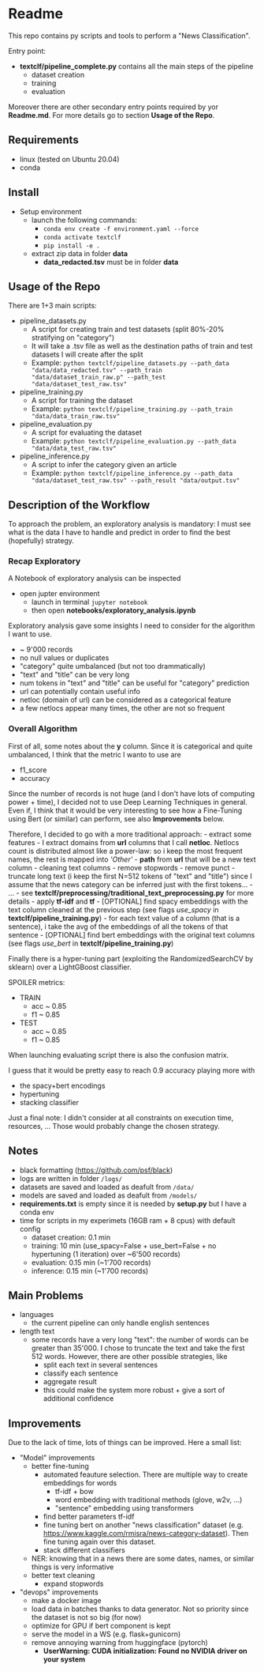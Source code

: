 # Readme
This repo contains py scripts and tools to perform a "News Classification".

Entry point:
- **textclf/pipeline_complete.py** contains all the main steps of the pipeline
    - dataset creation
    - training
    - evaluation

Moreover there are other secondary entry points required by yor **Readme.md**. For more details go to section **Usage of the Repo**.

## Requirements
- linux (tested on Ubuntu 20.04)
- conda

## Install
- Setup environment
    - launch the following commands:
        - `conda env create -f environment.yaml --force`
        - `conda activate textclf`
        - `pip install -e .`
    - extract zip data in folder **data**
        - **data_redacted.tsv** must be in folder **data**

## Usage of the Repo
There are 1+3 main scripts:
- pipeline_datasets.py
    - A script for creating train and test datasets (split 80%-20% stratifying on "category")
    - It will take a .tsv file as well as the destination paths of train and test datasets I will create after the split 
    - Example: `python textclf/pipeline_datasets.py --path_data "data/data_redacted.tsv" --path_train "data/dataset_train_raw.p" --path_test "data/dataset_test_raw.tsv"`
- pipeline_training.py
    - A script for training the dataset
    - Example: `python textclf/pipeline_training.py --path_train "data/data_train_raw.tsv"`
- pipeline_evaluation.py
    - A script for evaluating the dataset
    - Example: `python textclf/pipeline_evaluation.py --path_data "data/data_test_raw.tsv"`
- pipeline_inference.py
    - A script to infer the category given an article
    - Example: `python textclf/pipeline_inference.py --path_data "data/dataset_test_raw.tsv" --path_result "data/output.tsv"`

## Description of the Workflow

To approach the problem, an exploratory analysis is mandatory: I must see what is the data I have to handle and predict in order to find the best (hopefully) strategy. 
### Recap Exploratory
A Notebook of exploratory analysis can be inspected 
- open jupter environment 
    - launch in terminal `jupyter notebook`
    - then open **notebooks/exploratory_analysis.ipynb**

Exploratory analysis gave some insights I need to consider for the algorithm I want to use.
- ~ 9'000 records
- no null values or duplicates
- "category" quite umbalanced (but not too drammatically)
- "text" and "title" can be very long
- num tokens in "text" and "title" can be useful for "category" prediction  
- url can potentially contain useful info
- netloc (domain of url) can be considered as a categorical feature
- a few netlocs appear many times, the other are not so frequent 

### Overall Algorithm

First of all, some notes about the **y** column. 
Since it is categorical and quite umbalanced, I think that the metric I wanto to use are
- f1_score
- accuracy

Since the number of records is not huge (and I don't have lots of computing power + time), I decided not to use Deep Learning Techniques in general. Even if, I think that it would be very interesting to see how a Fine-Tuning using Bert (or similar) can perform, see also **Improvements** below.

Therefore, I decided to go with a more traditional approach:
    - extract some features
        - I extract domains from **url** columns that I call **netloc**. Netlocs count is distributed almost like a power-law: so i keep the most frequent names, the rest is mapped into *'Other'*
        - **path** from **url** that will be a new text column
    - cleaning text columns
        - remove stopwords
        - remove punct
        - truncate long text (i keep the first N=512 tokens of "text" and "title") since I assume that the news category can be inferred just with the first tokens...
        - ...
        - see **textclf/preprocessing/traditional_text_preprocessing.py** for more details
    - apply **tf-idf** and **tf**
    - [OPTIONAL] find spacy embeddings with the text column cleaned at the previous step (see flags *use_spacy* in **textclf/pipeline_training.py**)
        - for each text value of a column (that is a sentence), i take the avg of the embeddings of all the tokens of that sentence
    - [OPTIONAL] find bert embeddings with the original text columns (see flags *use_bert* in **textclf/pipeline_training.py**)

Finally there is a hyper-tuning part (exploiting the RandomizedSearchCV by sklearn) over a LightGBoost classifier.

SPOILER metrics:
- TRAIN
    - acc ~ 0.85
    - f1 ~ 0.85
- TEST
    - acc ~ 0.85
    - f1 ~ 0.85  

When launching evaluating script there is also the confusion matrix.

I guess that it would be pretty easy to reach 0.9 accuracy playing more with 
- the spacy+bert encodings 
- hypertuning
- stacking classifier

Just a final note: I didn't consider at all constraints on execution time, resources, ... Those would probably change the chosen strategy.

## Notes
- black formatting (https://github.com/psf/black)
- logs are written in folder `/logs/`
- datasets are saved and loaded as deafult from `/data/`
- models are saved and loaded as deafult from `/models/`
- **requirements.txt** is empty since it is needed by **setup.py** but I have a conda env
- time for scripts in my experimets (16GB ram + 8 cpus) with default config
    - dataset creation: 0.1 min
    - training: 10 min (use_spacy=False + use_bert=False + no hypertuning (1 iteration) over ~6'500 records) 
    - evaluation: 0.15 min (~1'700 records)
    - inference: 0.15 min (~1'700 records)

## Main Problems
- languages
    - the current pipeline can only handle english sentences
- length text
    - some records have a very long "text": the number of words can be greater than 35'000.
    I chose to truncate the text and take the first 512 words. However, there are other possible strategies, like
        - split each text in several sentences
        - classify each sentence
        - aggregate result
        - this could make the system more robust + give a sort of additional confidence

## Improvements
Due to the lack of time, lots of things can be improved.
Here a small list:

- "Model" improvements
    - better fine-tuning
        - automated feauture selection. There are multiple way to create embeddings for words
            - tf-idf + bow
            - word embedding with traditional methods (glove, w2v, ...) 
            - "sentence" embedding using transformers
        - find better parameters tf-idf
        - fine tuning bert on another "news classification" dataset (e.g. https://www.kaggle.com/rmisra/news-category-dataset). Then fine tuning again over this dataset.
        - stack different classifiers
    - NER: knowing that in a news there are some dates, names, or similar things is very informative  
    - better text cleaning
        - expand stopwords
- "devops" improvements
    - make a docker image
    - load data in batches thanks to data generator. Not so priority since the dataset is not so big (for now)
    - optimize for GPU if bert component is kept
    - serve the model in a WS (e.g. flask+gunicorn)
    - remove annoying warning from huggingface (pytorch)
        - **UserWarning: CUDA initialization: Found no NVIDIA driver on your system**
